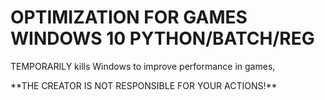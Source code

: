 # OPTIMIZATION FOR GAMES WINDOWS 10 PYTHON/BATCH/REG
<p>TEMPORARILY kills Windows to improve performance in games,</p>

<p>**THE CREATOR IS NOT RESPONSIBLE FOR YOUR ACTIONS!**</p>
